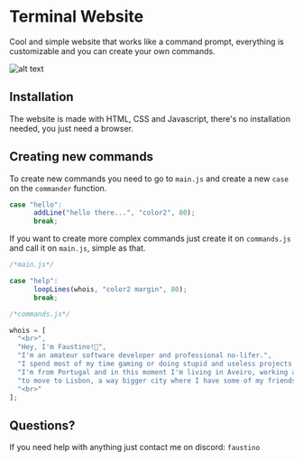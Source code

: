 # Terminal Website

Cool and simple website that works like a command prompt, everything is customizable and you can create your own commands.

![alt text](https://i.imgur.com/59CZm9x.png)

## Installation

The website is made with HTML, CSS and Javascript, there's no installation needed, you just need a browser.

## Creating new commands

To create new commands you need to go to ```main.js``` and create a new ```case``` on the ```commander``` function.

```javascript
case "hello":
      addLine("hello there...", "color2", 80);
      break;
```

If you want to create more complex commands just create it on ```commands.js``` and call it on ```main.js```, simple as that.

```javascript
/*main.js*/

case "help":
      loopLines(whois, "color2 margin", 80);
      break;

/*commands.js*/

whois = [
  "<br>",
  "Hey, I'm Faustino!👋",
  "I'm an amateur software developer and professional no-lifer.",
  "I spend most of my time gaming or doing stupid and useless projects like this one.",
  "I'm from Portugal and in this moment I'm living in Aveiro, working and saving up",
  "to move to Lisbon, a way bigger city where I have some of my friends and my girlfriend :)",
  "<br>"
];
```

## Questions?

If you need help with anything just contact me on discord: ```faustino```
